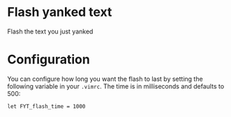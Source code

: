 # Flash yanked text

Flash the text you just yanked

# Configuration

You can configure how long you want the flash to last by setting the following variable in your `.vimrc`. The time is in milliseconds and defaults to 500:

    let FYT_flash_time = 1000
